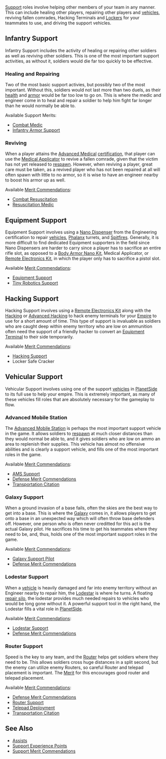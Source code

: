 [Support](Support.md) roles involve helping other members of your team in any
manner. This can include healing other players, repairing other players and
[vehicles](../vehicles/Vehicle.md), reviving fallen comrades, Hacking Terminals
and [Lockers](../items/Lockers.md) for your teammates to use, and driving the
support vehicles.

## Infantry Support

Infantry Support includes the activity of healing or repairing other soldiers as
well as reviving other soldiers. This is one of the most important support
activities, as without it, soldiers would die far too quickly to be effective.

### Healing and Repairing

Two of the most basic support activies, but possibly two of the most important.
Without this, soldiers would not last more than two duels, as their
[health](../terminology/Health.md) and [armor](../armor/Armor_Index.md) would be far too low to
go on. This is where the medic and engineer come in to heal and repair a soldier
to help him fight far longer than he would normally be able to.

Available Support Merits:

- [Combat Medic](../merits/Combat_Medic.md)
- [Infantry Armor Support](../merits/Infantry_Armor_Support.md)

### Reviving

When a player attains the
[Advanced Medical](../certifications/Advanced_Medical.md)
[certification](../certifications/Certification.md), that player can use the
[Medical Applicator](../weapons/Medical_Applicator.md) to revive a fallen
comrade, given that the victim has not yet released to
[respawn](../terminology/Respawn.md). However, when reviving a player, great
care must be taken, as a revived player who has not been repaired at all will
often spawn with little to no armor, so it is wise to have an engineer nearby to
boost his armor up as well.

Available [Merit Commendations](../merits/Merit_Commendations.md):

- [Combat Resuscitation](../merits/Combat_Resuscitation.md)
- [Resuscitation Medic](../merits/Resuscitation_Medic.md)

## Equipment Support

Equipment Support involves using a
[Nano Dispenser](../weapons/Nano_Dispenser.md) from the Engineering
certification to repair [vehicles](../vehicles/Vehicle.md),
[Phalanx](../items/Phalanx.md) turrets, and [Spitfires](../weapons/Adaptive_Construction_Engine.md#spitfire-turret). Generally,
it is more difficult to find dedicated Equipment supporters in the field since
Nano Dispensers are harder to carry since a player has to sacrifice an entire
rifle slot, as opposed to a
[Body Armor Nano Kit](../weapons/Body_Armor_Nano_Kit.md), Medical Applicator, or
[Remote Electronics Kit](../weapons/Remote_Electronics_Kit.md), in which the
player only has to sacrifice a pistol slot.

Available [Merit Commendations](../merits/Merit_Commendations.md):

- [Equipment Support](../merits/Equipment_Support.md)
- [Tiny Robotics Support](../merits/Tiny_Robotics_Support.md)

## Hacking Support

Hacking Support involves using a
[Remote Electronics Kit](../weapons/Remote_Electronics_Kit.md) along with the
[Hacking](../certifications/Hacking_(Certification).md) or
[Advanced Hacking](../certifications/Advanced_Hacking.md) to hack enemy
terminals for your [Empire](../terminology/Empire.md) to use for a short amount
of time. This type of support is invaluable as soldiers who are caught deep
within enemy territory who are low on ammunition often need the support of a
friendly hacker to convert an
[Equipment Terminal](../items/Equipment_Terminal.md) to their side temporarily.

Available [Merit Commendations](../merits/Merit_Commendations.md):

- [Hacking Support](../merits/Hacking_Support.md)
- Locker Safe Cracker

## Vehicular Support

Vehicular Support involves using one of the support
[vehicles](../vehicles/Vehicle.md) in [PlanetSide](PlanetSide.md) to its full
use to help your empire. This is extremely important, as many of these vehicles
fill roles that are absolutely necessary for the gameplay to flow.

### Advanced Mobile Station

The [Advanced Mobile Station](../vehicles/Advanced_Mobile_Station.md) is perhaps
the most important support vehicle in the game. It allows soldiers to
[respawn](../terminology/Respawn.md) at much closer distances than they would
normal be able to, and it gives soldiers who are low on ammo an area to
replenish their supplies. This vehicle has almost no offensive abilities and is
clearly a support vehicle, and fills one of the most important roles in the
game.

Available [Merit Commendations](../merits/Merit_Commendations.md):

- [AMS Support](../merits/AMS_Support.md)
- [Defense Merit Commendations](../merits/Defense_Merit_Commendations.md)
- [Transportation Citation](../merits/Transportation_Citation.md)

### Galaxy Support

When a ground invasion of a base fails, often the skies are the best way to get
into a base. This is where the [Galaxy](../vehicles/Galaxy.md) comes in, it
allows players to get onto a base in an unexpected way which will often throw
base defenders off. However, one person who is often never creditted for this
act is the actual Galaxy pilot. He sacrifices his time to get his teammates
where they need to be, and, thus, holds one of the most important support roles
in the game.

Available [Merit Commendations](../merits/Merit_Commendations.md):

- [Galaxy Support Pilot](../merits/Galaxy_Support_Pilot.md)
- [Defense Merit Commendations](../merits/Defense_Merit_Commendations.md)

### Lodestar Support

When a [vehicle](../vehicles/Vehicle.md) is heavily damaged and far into enemy
territory without an Engineer nearby to repair him, the
[Lodestar](../vehicles/Lodestar.md) is where he turns. A floating
[repair silo](../items/Repair_Rearm_Silo.md), the lodestar provides much needed repairs to
vehicles who would be long gone without it. A powerful support tool in the right
hand, the Lodestar fills a vital role in [PlanetSide](PlanetSide.md).

Available [Merit Commendations](../merits/Merit_Commendations.md):

- [Lodestar Support](../merits/Lodestar_Support.md)
- [Defense Merit Commendations](../merits/Defense_Merit_Commendations.md)

### Router Support

Speed is the key to any team, and the [Router](../vehicles/Router.md) helps get
soldiers where they need to be. This allows soldiers cross huge distances in a
split second, but the enemy can utilize enemy Routers, so careful Router and
telepad placement is important. The [Merit](../merits/Merit_Commendations.md)
for this encourages good router and telepad placement.

Available [Merit Commendations](../merits/Merit_Commendations.md):

- [Defense Merit Commendations](../merits/Defense_Merit_Commendations.md)
- [Router Support](../merits/Router_Support.md)
- [Telepad Deployment](../merits/Telepad_Deployment.md)
- [Transportation Citation](../merits/Transportation_Citation.md)

## See Also

- [Assists](../terminology/Assist.md)
- [Support Experience Points](../terminology/Support_Experience_Points.md)
- [Support Merit Commendations](../merits/Support_Merit_Commendations.md)


